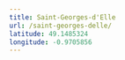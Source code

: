 ```yaml
---
title: Saint-Georges-d'Elle
url: /saint-georges-delle/
latitude: 49.1485324
longitude: -0.9705856
---
```


